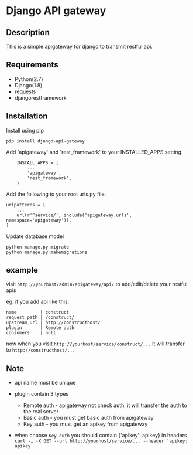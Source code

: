 # Django API gateway

## Description
This is a simple apigateway for django to transmit restful api.


## Requirements
* Python(2.7)
* Django(1.8)
* requests
* djangorestframework

## Installation
Install using pip         
```
pip install django-api-gateway
```

Add 'apigateway' and 'rest_framework' to your INSTALLED_APPS setting.
```
    INSTALL_APPS = (
        ...
        'apigateway',
        'rest_framework',
    )
```

Add the following to your root urls.py file.
```
urlpatterns = [
    ...
    url(r'^service/', include('apigateway.urls', namespace='apigateway')),
]
```

Update database model
```
python manage.py migrate
python manage.py makemigrations
```

## example
visit ```http://yourhost/admin/apigateway/api/``` to add/edit/delete your restful apis


eg: 
if you add api like this:
```               
name         | construct              
request_path | /construct/                
upstream_url | http://constructhost/              
plugin       | Remote auth             
consumers    | null            
```
now when you visit ```http://yourhost/service/construct/...``` it will transfer to ```http://constructhost/...```

## Note
* api name must be unique
* plugin contain 3 types
    - Remote auth - apigateway not check auth, it will transfer the auth to the real server
    - Basic auth - you must get basic auth from apigateway
    - Key auth - you must get an apikey from apigateway

* when choose ```Key auth``` you should contain {'apikey': apikey} in headers     
```curl -i -X GET --url http://yourhost/service/... --header 'apikey: apikey'```
